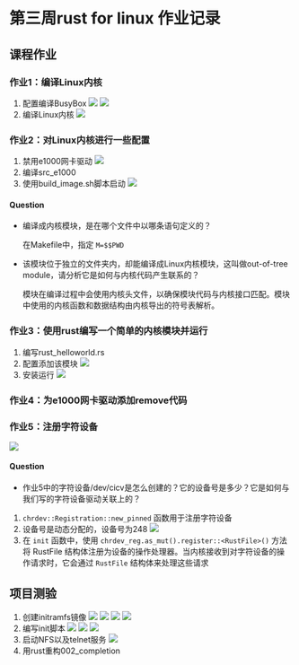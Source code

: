 # 第三周rust for linux 作业记录
## 课程作业
### 作业1：编译Linux内核
1. 配置编译BusyBox
![](./pic/8.png)
![](./pic/9.png)
2. 编译Linux内核
![](./pic/1.png)


### 作业2：对Linux内核进行一些配置
1. 禁用e1000网卡驱动
![](./pic/3.png)
2. 编译src_e1000
3. 使用build_image.sh脚本启动
![](./pic/4.png)

#### Question
- 编译成内核模块，是在哪个文件中以哪条语句定义的？

    在Makefile中，指定 `M=$$PWD`

- 该模块位于独立的文件夹内，却能编译成Linux内核模块，这叫做out-of-tree module，请分析它是如何与内核代码产生联系的？

    模块在编译过程中会使用内核头文件，以确保模块代码与内核接口匹配。模块中使用的内核函数和数据结构由内核导出的符号表解析。

### 作业3：使用rust编写一个简单的内核模块并运行
1. 编写rust_helloworld.rs
2. 配置添加该模块
![](./pic/5.png)
3. 安装运行
![](./pic/6.png)


### 作业4：为e1000网卡驱动添加remove代码
### 作业5：注册字符设备
![](./pic/10.png)

#### Question
- 作业5中的字符设备/dev/cicv是怎么创建的？它的设备号是多少？它是如何与我们写的字符设备驱动关联上的？
1. `chrdev::Registration::new_pinned` 函数用于注册字符设备
2. 设备号是动态分配的，设备号为248 
![](./pic/11.png)
3. 在 `init` 函数中，使用 `chrdev_reg.as_mut().register::<RustFile>()` 方法将 RustFile 结构体注册为设备的操作处理器。当内核接收到对字符设备的操作请求时，它会通过 `RustFile` 结构体来处理这些请求

## 项目测验
1. 创建initramfs镜像
![](./pic/12.png)
![](./pic/13.png)
![](./pic/14.png)
![](./pic/15.png)
2. 编写init脚本
![](./pic/17.png)
![](./pic/16.png)
![](./pic/18.png)
3. 启动NFS以及telnet服务
![](./pic/19.png)
4. 用rust重构002_completion